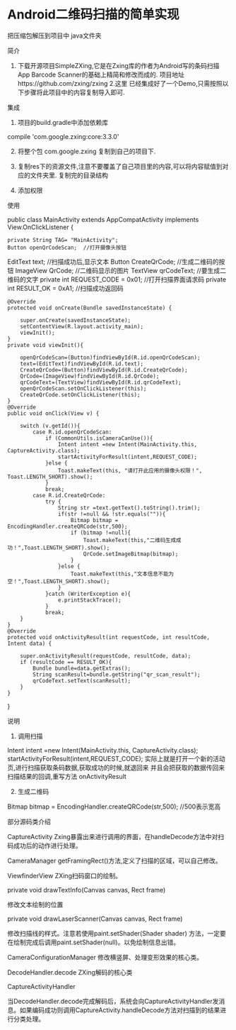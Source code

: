 # Android二维码扫描的简单实现

把压缩包解压到项目中 java文件夹

简介
1.	下载开源项目SimpleZXing,它是在Zxing库的作者为Android写的条码扫描App Barcode Scanner的基础上精简和修改而成的.
项目地址https://github.com/zxing/zxing
2.这里	已经集成好了一个Demo,只需按照以下步骤将此项目中的内容复制导入即可.

集成

1.	项目的build.gradle中添加依赖库 

compile 'com.google.zxing:core:3.3.0'
 

2.	将整个包 com.google.zxing 复制到自己的项目下.
3.	复制res下的资源文件,注意不要覆盖了自己项目里的内容,可以将内容赋值到对应的文件夹里.
复制完的目录结构

 
4.	添加权限

<uses-permission android:name="android.permission.INTERNET" /> <!-- 网络权限 -->
<uses-permission android:name="android.permission.VIBRATE" /> <!-- 震动权限 -->
<uses-permission android:name="android.permission.CAMERA" /> <!-- 摄像头权限 -->
<uses-feature android:name="android.hardware.camera.autofocus" /> <!-- 自动聚焦权限 -->


使用

public class MainActivity extends AppCompatActivity implements View.OnClickListener {

    private String TAG= "MainActivity";
    Button openQrCodeScan;	//打开摄像头按钮
EditText text;		//扫描成功后,显示文本
Button CreateQrCode;	    	//生成二维码的按钮
ImageView QrCode;		//二维码显示的图片
    TextView qrCodeText;		//要生成二维码的文字
    private int REQUEST_CODE = 0x01; //打开扫描界面请求码
    private int RESULT_OK = 0xA1; //扫描成功返回码
    
    @Override
    protected void onCreate(Bundle savedInstanceState) {
    
        super.onCreate(savedInstanceState);
        setContentView(R.layout.activity_main);
        viewInit();
    }
    private void viewInit(){
    
        openQrCodeScan=(Button)findViewById(R.id.openQrCodeScan);
        text=(EditText)findViewById(R.id.text);
        CreateQrCode=(Button)findViewById(R.id.CreateQrCode);
        QrCode=(ImageView)findViewById(R.id.QrCode);
        qrCodeText=(TextView)findViewById(R.id.qrCodeText);
        openQrCodeScan.setOnClickListener(this);
        CreateQrCode.setOnClickListener(this);
    }
    @Override
    public void onClick(View v) {
    
        switch (v.getId()){
            case R.id.openQrCodeScan:
                if (CommonUtils.isCameraCanUse()){
                    Intent intent =new Intent(MainActivity.this, CaptureActivity.class);
                    startActivityForResult(intent,REQUEST_CODE);
                }else {
                    Toast.makeText(this, "请打开此应用的摄像头权限！", Toast.LENGTH_SHORT).show();
                }
                break;
            case R.id.CreateQrCode:
                try {
                    String str =text.getText().toString().trim();
                    if(str !=null && !str.equals("")){
                        Bitmap bitmap = EncodingHandler.createQRCode(str,500);
                        if (bitmap !=null){
                            Toast.makeText(this,"二维码生成成功！",Toast.LENGTH_SHORT).show();
                            QrCode.setImageBitmap(bitmap);
                        }
                    }else {
                        Toast.makeText(this,"文本信息不能为空！",Toast.LENGTH_SHORT).show();
                    }
                }catch (WriterException e){
                    e.printStackTrace();
                }
                break;
        }
    }
    @Override
    protected void onActivityResult(int requestCode, int resultCode, Intent data) {
    
        super.onActivityResult(requestCode, resultCode, data);
        if (resultCode == RESULT_OK){
            Bundle bundle=data.getExtras();
            String scanResult=bundle.getString("qr_scan_result");
            qrCodeText.setText(scanResult);
        }
    }
}

说明
1.	调用扫描

Intent intent =new Intent(MainActivity.this, CaptureActivity.class);
startActivityForResult(intent,REQUEST_CODE);
实际上就是打开一个新的活动页,进行扫描获取条码数据,获取成功的时候,就退回来
并且会把获取的数据传回来
扫描结果的回调,重写方法 onActivityResult

2.	生成二维码

Bitmap bitmap = EncodingHandler.createQRCode(str,500);  //500表示宽高

部分源码类介绍


CaptureActivity Zxing暴露出来进行调用的界面，在handleDecode方法中对扫码成功后的动作进行处理。

CameraManager getFramingRect()方法,定义了扫描的区域，可以自己修改。

ViewfinderView ZXing扫码窗口的绘制。

private void drawTextInfo(Canvas canvas, Rect frame)

修改文本绘制的位置

private void drawLaserScanner(Canvas canvas, Rect frame)

修改扫描线的样式。注意若使用paint.setShader(Shader shader) 方法，一定要在绘制完成后调用paint.setShader(null)。以免绘制信息出错。

CameraConfigurationManager 修改横竖屏、处理变形效果的核心类。

DecodeHandler.decode ZXing解码的核心类

CaptureActivityHandler

当DecodeHandler.decode完成解码后，系统会向CaptureActivityHandler发消息。如果编码成功则调用CaptureActivity.handleDecode方法对扫描到的结果进行分类处理。

